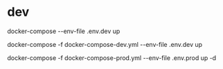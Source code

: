 # dev
docker-compose --env-file .env.dev up

docker-compose -f docker-compose-dev.yml --env-file .env.dev up

docker-compose -f docker-compose-prod.yml --env-file .env.prod up -d